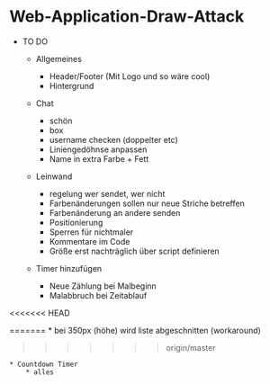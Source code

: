 # Web-Application-Draw-Attack
* TO DO

    * Allgemeines
        * Header/Footer (Mit Logo und so wäre cool)
        * Hintergrund
        
    * Chat
        * schön
        * box
        * username checken (doppelter etc)
        * Liniengedöhnse anpassen
        * Name in extra Farbe + Fett
        
    * Leinwand
        * regelung wer sendet, wer nicht
        * Farbenänderungen sollen nur neue Striche betreffen
        * Farbenänderung an andere senden
        * Positionierung
        * Sperren für nichtmaler
        * Kommentare im Code
        * Größe erst nachträglich über script definieren
        
    * Timer hinzufügen
        * Neue Zählung bei Malbeginn
        * Malabbruch bei Zeitablauf
        
        
        
        
        
        
<<<<<<< HEAD

=======
        * bei 350px (höhe) wird liste abgeschnitten (workaround)
>>>>>>> origin/master
    
    * Countdown Timer
        * alles
        